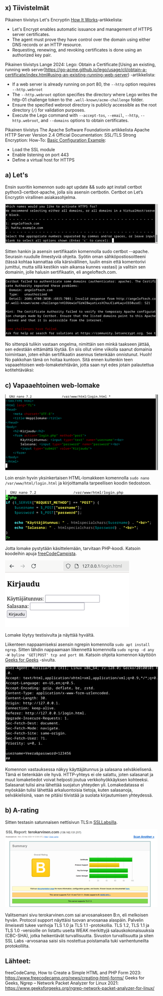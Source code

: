 ## x) Tiivistelmät

Pikainen tiivistys Let's Encryptin [How It Works](https://letsencrypt.org/how-it-works/)-artikkelista:
- Let's Encrypt enables automatic issuance and management of HTTPS server certificates.
- The agent must prove they have control over the domain using either DNS records or an HTTP resource.
- Requesting, renewing, and revoking certificates is done using an authorized key pair.


Pikainen tiivistys Lange 2024: Lego: Obtain a Certificate:[Using an existing, running web server]https://go-acme.github.io/lego/usage/cli/obtain-a-certificate/index.html#using-an-existing-running-web-server) -artikkelista:
- If a web server is already running on port 80, the `--http` option requires `--http.webroot`
- The `--http.webroot` option specifies the directory where Lego writes the http-01 challenge token to the `.well-known/acme-challenge` folder.
- Ensure the specified webroot directory is publicly accessible as the root directory (`/`) for validation purposes.
- Execute the Lego command with `--accept-tos`, `--email`, `--http`, `--http.webroot`, and `--domains` options to obtain certificates.

Pikainen tiivistys The Apache Software Foundationin artikkelista Apache HTTP Server Version 2.4 Official Documentation: SSL/TLS Strong Encryption: How-To: [Basic Configuration Example](https://httpd.apache.org/docs/2.4/ssl/ssl_howto.html#configexample):
- Load the SSL module
- Enable listening on port 443
- Define a virtual host for HTTPS

## a) Let's

Ensin suoritin komennon sudo apt update && sudo apt install certbot python3-certbot-apache, jolla siis asensin certbotin. Certbot on Let’s Encryptin virallinen asiakasohjelma. 

![Add file: Upload](Sala1.png)

Sitten hankin ja asensin sertifikaatin komennolla sudo certbot --apache. Seurasin ruudulle ilmestyviä ohjeita. Syötin oman sähköpostiosoitteeni (tässä kohtaa kannattaa olla kärsivällinen, luulin ensin että komentorivi jumittui, mutta sillä kestikin vain aikansa kunnes vastasi) ja valitsin sen domainin, jolle halusin sertifikaatin, eli angeloftech.com.

![Add file: Upload](Sala2.png)

No sittenpä tulikin vastaan ongelma, nimittäin sen minkä taakseen jättää, sen edestään eittämättä löytää. En siis ollut viime viikolla saanut domainia toimintaan, joten eihän sertifikaatin asennus tietenkään onnistunut. Huoh! No pakkohan tämä on hoitaa kuntoon. Sitä ennen kuitenkin teen vapaaehtoisen web-lomaketehtävän, jotta saan nyt edes jotain palautettua kotitehtäväksi:

## c) Vapaaehtoinen web-lomake

![Add file: Upload](Sala3.png)

Loin ensin hyvin yksinkertaisen HTML-lomakkeen komennolla `sudo nano /var/www/html/login.html` ja kirjoittamalla tarpeellisen koodin tiedostoon. 

![Add file: Upload](Sala4.png)

Jotta lomake pystytään käsittelemään, tarvitaan PHP-koodi. Katsoin koodeihin apuja [freeCodeCampista](https://www.freecodecamp.org/news/creating-html-forms/).

![Add file: Upload](Sala5.png)

Lomake löytyy testisivulta ja näyttää hyvältä.

Liikenteen nappaamiseksi asensin ngrepin komennolla `sudo apt install ngrep`. Sitten lähdin nappaamaan liikennettä komennolla `sudo ngrep -d any -W byline 'GET|POST' tcp and port 80`. Katsoin ohjeita komennon käyttöön [Geeks for Geeks](https://www.geeksforgeeks.org/ngrep-network-packet-analyzer-for-linux/) -sivulta.

![Add file: Upload](Sala6.png)

Komennon vastauksessa näkyy käyttäjätunnus ja salasana selväkielisenä. Tämä ei tietenkään ole hyvä. HTTP-yhteys ei ole salattu, joten salasanat ja muut lomaketiedot voivat helposti joutua verkkohyökkäyksen kohteeksi. Salasanat tulisi aina lähettää suojatun yhteyden yli. Lomakedatassa ei myöskään tulisi lähettää arkaluontoisia tietoja, kuten salasanoja, selväkielisinä, vaan ne pitäisi tiivistää ja suolata kirjautumisen yhteydessä. 

## b) A-rating

Sitten testasin satunnaisen nettisivun TLS:n [SSLLabsilla](https://www.ssllabs.com/ssltest/). 

![Add file: Upload](Sala7.png)

Valitsemani sivu terokarvinen.com sai arvosanakseen B:n, eli melkoisen hyvän. Protocol support näyttäisi tuovan arvosanaa alaspäin. Palvelin ilmeisesti tukee vanhoja TLS 1.0 ja TLS 1.1 -protokollia. TLS 1.2, TLS 1.1 ja TLS 1.0 -versioille on listattu useita WEAK merkittyjä salauskokonaisuuksia (CBC-SHA), jotka heikentävät turvallisuutta. Sivuston turvallisuutta ja siten SSL Labs -arvosanaa saisi siis nostettua poistamalla tuki vanhentuneilta protokollilta.

## Lähteet: 

freeCodeCamp, How to Create a Simple HTML and PHP Form 2023: https://www.freecodecamp.org/news/creating-html-forms/
Geeks for Geeks, Ngrep – Network Packet Analyzer for Linux 2021: https://www.geeksforgeeks.org/ngrep-network-packet-analyzer-for-linux/




